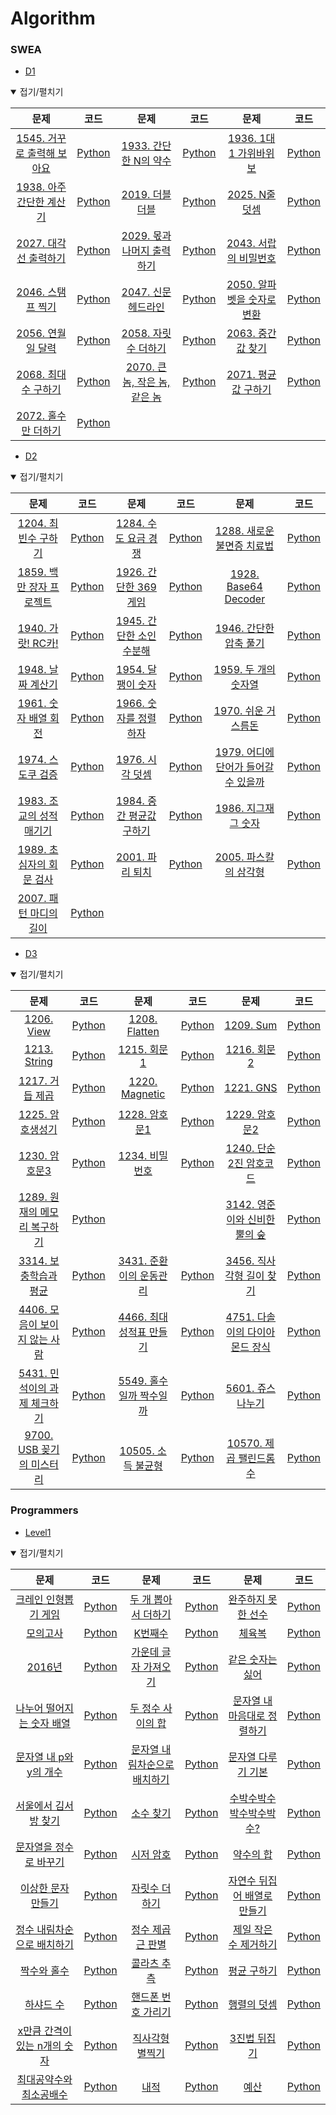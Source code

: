# Algorithm



### SWEA

* [D1](https://swexpertacademy.com/main/code/problem/problemList.do?problemLevel=1&problemTitle=&orderBy=FIRST_REG_DATETIME&selectCodeLang=ALL&select-1=&pageSize=10&pageIndex=1)

<details open> <summary>접기/펼치기</summary>

|                             문제                             |                             코드                             |                             문제                             |                             코드                             |                             문제                             |                             코드                             |
| :----------------------------------------------------------: | :----------------------------------------------------------: | :----------------------------------------------------------: | :----------------------------------------------------------: | :----------------------------------------------------------: | :----------------------------------------------------------: |
| [1545. 거꾸로 출력해 보아요](https://swexpertacademy.com/main/code/problem/problemDetail.do?contestProbId=AV2gbY0qAAQBBAS0&categoryId=AV2gbY0qAAQBBAS0&categoryType=CODE) | [Python](https://github.com/nonusCode/Algorithm/blob/master/SWEA/D1/1545.거꾸로출력해보아요.py) | [1933. 간단한 N의 약수](https://swexpertacademy.com/main/code/problem/problemDetail.do?contestProbId=AV5PhcWaAKIDFAUq&categoryId=AV5PhcWaAKIDFAUq&categoryType=CODE) | [Python](https://github.com/nonusCode/Algorithm/blob/master/SWEA/D1/1933.간단한N의약수.py) | [1936. 1대1 가위바위보](https://swexpertacademy.com/main/code/problem/problemDetail.do?contestProbId=AV5PjKXKALcDFAUq&categoryId=AV5PjKXKALcDFAUq&categoryType=CODE) | [Python](https://github.com/nonusCode/Algorithm/blob/master/SWEA/D1/1936.1대1가위바위보.py) |
| [1938. 아주 간단한 계산기](https://swexpertacademy.com/main/code/problem/problemDetail.do?contestProbId=AV5PjsYKAMIDFAUq&categoryId=AV5PjsYKAMIDFAUq&categoryType=CODE) | [Python](https://github.com/nonusCode/Algorithm/blob/master/SWEA/D1/1938.아주간단한계산기.py) | [2019. 더블더블](https://swexpertacademy.com/main/code/problem/problemDetail.do?contestProbId=AV5QDEX6AqwDFAUq&categoryId=AV5QDEX6AqwDFAUq&categoryType=CODE) | [Python](https://github.com/nonusCode/Algorithm/blob/master/SWEA/D1/2019.더블더블.py) | [2025. N줄덧셈](https://swexpertacademy.com/main/code/problem/problemDetail.do?contestProbId=AV5QFZtaAscDFAUq&categoryId=AV5QFZtaAscDFAUq&categoryType=CODE) | [Python](https://github.com/nonusCode/Algorithm/blob/master/SWEA/D1/2025.N줄덧셈.py) |
| [2027. 대각선 출력하기](https://swexpertacademy.com/main/code/problem/problemDetail.do?contestProbId=AV5QFuZ6As0DFAUq&categoryId=AV5QFuZ6As0DFAUq&categoryType=CODE) | [Python](https://github.com/nonusCode/Algorithm/blob/master/SWEA/D1/2027.대각선출력하기.py) | [2029. 몫과 나머지 출력하기](https://swexpertacademy.com/main/code/problem/problemDetail.do?contestProbId=AV5QGNvKAtEDFAUq&categoryId=AV5QGNvKAtEDFAUq&categoryType=CODE) | [Python](https://github.com/nonusCode/Algorithm/blob/master/SWEA/D1/2029.몫과나머지출력하기.py) | [2043. 서랍의 비밀번호](https://swexpertacademy.com/main/code/problem/problemDetail.do?contestProbId=AV5QJ_8KAx8DFAUq&categoryId=AV5QJ_8KAx8DFAUq&categoryType=CODE) | [Python](https://github.com/nonusCode/Algorithm/blob/master/SWEA/D1/2043.서랍의비밀번호.py) |
| [2046. 스탬프 찍기](https://swexpertacademy.com/main/code/problem/problemDetail.do?contestProbId=AV5QKdT6AyYDFAUq&categoryId=AV5QKdT6AyYDFAUq&categoryType=CODE) | [Python](https://github.com/nonusCode/Algorithm/blob/master/SWEA/D1/2046.스탬프찍기.py) | [2047. 신문 헤드라인](https://swexpertacademy.com/main/code/problem/problemDetail.do?contestProbId=AV5QKsLaAy0DFAUq&categoryId=AV5QKsLaAy0DFAUq&categoryType=CODE) | [Python](https://github.com/nonusCode/Algorithm/blob/master/SWEA/D1/2047.신문헤드라인.py) | [2050. 알파벳을 숫자로 변환](https://swexpertacademy.com/main/code/problem/problemDetail.do?contestProbId=AV5QLGxKAzQDFAUq&categoryId=AV5QLGxKAzQDFAUq&categoryType=CODE) | [Python](https://github.com/nonusCode/Algorithm/blob/master/SWEA/D1/2050.알파벳을숫자로변환.py) |
| [2056. 연월일 달력](https://swexpertacademy.com/main/code/problem/problemDetail.do?contestProbId=AV5QLkdKAz4DFAUq&categoryId=AV5QLkdKAz4DFAUq&categoryType=CODE) | [Python](https://github.com/nonusCode/Algorithm/blob/master/SWEA/D1/2056.연월일달력.py) | [2058. 자릿수 더하기](https://swexpertacademy.com/main/code/problem/problemDetail.do?contestProbId=AV5QPRjqA10DFAUq&categoryId=AV5QPRjqA10DFAUq&categoryType=CODE) | [Python](https://github.com/nonusCode/Algorithm/blob/master/SWEA/D1/2058.자릿수더하기.py) | [2063. 중간값 찾기](https://swexpertacademy.com/main/code/problem/problemDetail.do?contestProbId=AV5QPsXKA2UDFAUq&categoryId=AV5QPsXKA2UDFAUq&categoryType=CODE) | [Python](https://github.com/nonusCode/Algorithm/blob/master/SWEA/D1/2063.중간값찾기.py) |
| [2068. 최대수 구하기](https://swexpertacademy.com/main/code/problem/problemDetail.do?contestProbId=AV5QQhbqA4QDFAUq&categoryId=AV5QQhbqA4QDFAUq&categoryType=CODE) | [Python](https://github.com/nonusCode/Algorithm/blob/master/SWEA/D1/2068.최대수구하기.py) | [2070. 큰 놈, 작은 놈, 같은 놈](https://swexpertacademy.com/main/code/problem/problemDetail.do?contestProbId=AV5QQ6qqA40DFAUq&categoryId=AV5QQ6qqA40DFAUq&categoryType=CODE) | [Python](https://github.com/nonusCode/Algorithm/blob/master/SWEA/D1/2070.큰놈작은놈같은놈.py) | [2071. 평균값 구하기](https://swexpertacademy.com/main/code/problem/problemDetail.do?contestProbId=AV5QRnJqA5cDFAUq&categoryId=AV5QRnJqA5cDFAUq&categoryType=CODE) | [Python](https://github.com/nonusCode/Algorithm/blob/master/SWEA/D1/2071.평균값구하기.py) |
| [2072. 홀수만 더하기](https://swexpertacademy.com/main/code/problem/problemDetail.do?contestProbId=AV5QSEhaA5sDFAUq&categoryId=AV5QSEhaA5sDFAUq&categoryType=CODE) | [Python](https://github.com/nonusCode/Algorithm/blob/master/SWEA/D1/2072.홀수만더하기.py) |                                                              |                                                              |                                                              |                                                              |

</details>

* [D2](https://swexpertacademy.com/main/code/problem/problemList.do?problemLevel=2&problemTitle=&orderBy=FIRST_REG_DATETIME&selectCodeLang=ALL&select-1=&pageSize=10&pageIndex=1)

<details open> <summary>접기/펼치기</summary>

|                             문제                             |                             코드                             |                             문제                             |                             코드                             |                             문제                             |                             코드                             |
| :----------------------------------------------------------: | :----------------------------------------------------------: | :----------------------------------------------------------: | :----------------------------------------------------------: | :----------------------------------------------------------: | :----------------------------------------------------------: |
| [1204. 최빈수 구하기](https://swexpertacademy.com/main/code/problem/problemDetail.do?contestProbId=AV13zo1KAAACFAYh&categoryId=AV13zo1KAAACFAYh&categoryType=CODE) | [Python](https://github.com/nonusCode/Algorithm/blob/master/SWEA/D2/1204.최빈수구하기.py) | [1284. 수도 요금 경쟁](https://swexpertacademy.com/main/code/problem/problemDetail.do?contestProbId=AV189xUaI8UCFAZN&categoryId=AV189xUaI8UCFAZN&categoryType=CODE) | [Python](https://github.com/nonusCode/Algorithm/blob/master/SWEA/D2/1284.수도요금경쟁.py) | [1288. 새로운 불면증 치료법](https://swexpertacademy.com/main/code/problem/problemDetail.do?contestProbId=AV18_yw6I9MCFAZN&categoryId=AV18_yw6I9MCFAZN&categoryType=CODE) | [Python](https://github.com/nonusCode/Algorithm/blob/master/SWEA/D2/1288.새로운불면증치료법.py) |
| [1859. 백만 장자 프로젝트](https://swexpertacademy.com/main/code/problem/problemDetail.do?contestProbId=AV5LrsUaDxcDFAXc&categoryId=AV5LrsUaDxcDFAXc&categoryType=CODE) | [Python](https://github.com/nonusCode/Algorithm/blob/master/SWEA/D2/1859.백만장자프로젝트.py) | [1926. 간단한 369게임](https://swexpertacademy.com/main/code/problem/problemDetail.do?contestProbId=AV5PTeo6AHUDFAUq&categoryId=AV5PTeo6AHUDFAUq&categoryType=CODE) | [Python](https://github.com/nonusCode/Algorithm/blob/master/SWEA/D2/1926.간단한369게임.py) | [1928. Base64 Decoder](https://swexpertacademy.com/main/code/problem/problemDetail.do?contestProbId=AV5PR4DKAG0DFAUq&categoryId=AV5PR4DKAG0DFAUq&categoryType=CODE) | [Python](https://github.com/nonusCode/Algorithm/blob/master/SWEA/D2/1928.Base64Decoder.py) |
| [1940. 가랏! RC카!](https://swexpertacademy.com/main/code/problem/problemDetail.do?contestProbId=AV5PjMgaALgDFAUq&categoryId=AV5PjMgaALgDFAUq&categoryType=CODE) | [Python](https://github.com/nonusCode/Algorithm/blob/master/SWEA/D2/1940.가랏RC카.py) | [1945. 간단한 소인수분해](https://swexpertacademy.com/main/code/problem/problemDetail.do?contestProbId=AV5Pl0Q6ANQDFAUq&categoryId=AV5Pl0Q6ANQDFAUq&categoryType=CODE) | [Python](https://github.com/nonusCode/Algorithm/blob/master/SWEA/D2/1945.간단한소인수분해.py) | [1946. 간단한 압축 풀기](https://swexpertacademy.com/main/code/problem/problemDetail.do?contestProbId=AV5PmkDKAOMDFAUq&categoryId=AV5PmkDKAOMDFAUq&categoryType=CODE) | [Python](https://github.com/nonusCode/Algorithm/blob/master/SWEA/D2/1946.간단한압축풀기.py) |
| [1948. 날짜 계산기](https://swexpertacademy.com/main/code/problem/problemDetail.do?contestProbId=AV5PnnU6AOsDFAUq&categoryId=AV5PnnU6AOsDFAUq&categoryType=CODE) | [Python](https://github.com/nonusCode/Algorithm/blob/master/SWEA/D2/1948.날짜계산기.py) | [1954. 달팽이 숫자](https://swexpertacademy.com/main/code/problem/problemDetail.do?contestProbId=AV5PobmqAPoDFAUq&categoryId=AV5PobmqAPoDFAUq&categoryType=CODE) | [Python](https://github.com/nonusCode/Algorithm/blob/master/SWEA/D2/1954.달팽이숫자.py) | [1959. 두 개의 숫자열](https://swexpertacademy.com/main/code/problem/problemDetail.do?contestProbId=AV5PpoFaAS4DFAUq&categoryId=AV5PpoFaAS4DFAUq&categoryType=CODE) | [Python](https://github.com/nonusCode/Algorithm/blob/master/SWEA/D2/1959.두개의숫자열.py) |
| [1961. 숫자 배열 회전](https://swexpertacademy.com/main/code/problem/problemDetail.do?contestProbId=AV5Pq-OKAVYDFAUq&categoryId=AV5Pq-OKAVYDFAUq&categoryType=CODE) | [Python](https://github.com/nonusCode/Algorithm/blob/master/SWEA/D2/1961.숫자배열회전.py) | [1966. 숫자를 정렬하자](https://swexpertacademy.com/main/code/problem/problemDetail.do?contestProbId=AV5PrmyKAWEDFAUq&categoryId=AV5PrmyKAWEDFAUq&categoryType=CODE) | [Python](https://github.com/nonusCode/Algorithm/blob/master/SWEA/D2/1966.숫자를정렬하자.py) | [1970. 쉬운 거스름돈](https://swexpertacademy.com/main/code/problem/problemDetail.do?contestProbId=AV5PsIl6AXIDFAUq&categoryId=AV5PsIl6AXIDFAUq&categoryType=CODE) | [Python](https://github.com/nonusCode/Algorithm/blob/master/SWEA/D2/1970.쉬운거스름돈.py) |
| [1974. 스도쿠 검증](https://swexpertacademy.com/main/code/problem/problemDetail.do?contestProbId=AV5Psz16AYEDFAUq&categoryId=AV5Psz16AYEDFAUq&categoryType=CODE) | [Python](https://github.com/nonusCode/Algorithm/blob/master/SWEA/D2/1974.스도쿠검증.py) | [1976. 시각 덧셈](https://swexpertacademy.com/main/code/problem/problemDetail.do?contestProbId=AV5PttaaAZIDFAUq&categoryId=AV5PttaaAZIDFAUq&categoryType=CODE) | [Python](https://github.com/nonusCode/Algorithm/blob/master/SWEA/D2/1976.시각덧셈.py) | [1979. 어디에 단어가 들어갈 수 있을까](https://swexpertacademy.com/main/code/problem/problemDetail.do?contestProbId=AV5PuPq6AaQDFAUq&categoryId=AV5PuPq6AaQDFAUq&categoryType=CODE) | [Python](https://github.com/nonusCode/Algorithm/blob/master/SWEA/D2/1979.어디에단어가들어갈수있을까.py) |
| [1983. 조교의 성적 매기기](https://swexpertacademy.com/main/code/problem/problemDetail.do?contestProbId=AV5PwGK6AcIDFAUq&categoryId=AV5PwGK6AcIDFAUq&categoryType=CODE) | [Python](https://github.com/nonusCode/Algorithm/blob/master/SWEA/D2/1983.조교의성적매기기.py) | [1984. 중간 평균값 구하기](https://swexpertacademy.com/main/code/problem/problemDetail.do?contestProbId=AV5Pw_-KAdcDFAUq&categoryId=AV5Pw_-KAdcDFAUq&categoryType=CODE) | [Python](https://github.com/nonusCode/Algorithm/blob/master/SWEA/D2/1984.중간평균값구하기.py) | [1986. 지그재그 숫자](https://swexpertacademy.com/main/code/problem/problemDetail.do?contestProbId=AV5PxmBqAe8DFAUq&categoryId=AV5PxmBqAe8DFAUq&categoryType=CODE) | [Python](https://github.com/nonusCode/Algorithm/blob/master/SWEA/D2/1986.지그재그숫자.py) |
| [1989. 초심자의 회문 검사](https://swexpertacademy.com/main/code/problem/problemDetail.do?contestProbId=AV5PyTLqAf4DFAUq&categoryId=AV5PyTLqAf4DFAUq&categoryType=CODE) | [Python](https://github.com/nonusCode/Algorithm/blob/master/SWEA/D2/1989.초심자의회문검사.py) | [2001. 파리 퇴치](https://swexpertacademy.com/main/code/problem/problemDetail.do?contestProbId=AV5PzOCKAigDFAUq&categoryId=AV5PzOCKAigDFAUq&categoryType=CODE) | [Python](https://github.com/nonusCode/Algorithm/blob/master/SWEA/D2/2001.파리퇴치.py) | [2005. 파스칼의 삼각형](https://swexpertacademy.com/main/code/problem/problemDetail.do?contestProbId=AV5P0-h6Ak4DFAUq&categoryId=AV5P0-h6Ak4DFAUq&categoryType=CODE) | [Python](https://github.com/nonusCode/Algorithm/blob/master/SWEA/D2/2005.파스칼의삼각형.py) |
| [2007. 패턴 마디의 길이](https://swexpertacademy.com/main/code/problem/problemDetail.do?contestProbId=AV5P1kNKAl8DFAUq&categoryId=AV5P1kNKAl8DFAUq&categoryType=CODE) | [Python](https://github.com/nonusCode/Algorithm/blob/master/SWEA/D2/2007.패턴마디의길이.py) |                                                              |                                                              |                                                              |                                                              |

</details>

* [D3](https://swexpertacademy.com/main/code/problem/problemList.do?problemLevel=3&problemTitle=&orderBy=FIRST_REG_DATETIME&selectCodeLang=ALL&select-1=&pageSize=10&pageIndex=1)

<details open> <summary>접기/펼치기</summary>

|                             문제                             |                             코드                             |                             문제                             |                             코드                             |                             문제                             |                             코드                             |
| :----------------------------------------------------------: | :----------------------------------------------------------: | :----------------------------------------------------------: | :----------------------------------------------------------: | :----------------------------------------------------------: | :----------------------------------------------------------: |
| [1206. View](https://swexpertacademy.com/main/code/problem/problemDetail.do?contestProbId=AV134DPqAA8CFAYh&categoryId=AV134DPqAA8CFAYh&categoryType=CODE) | [Python](https://github.com/nonusCode/Algorithm/blob/master/SWEA/D3/1206.View.py) | [1208. Flatten](https://swexpertacademy.com/main/code/problem/problemDetail.do?contestProbId=AV139KOaABgCFAYh&categoryId=AV139KOaABgCFAYh&categoryType=CODE) | [Python](https://github.com/nonusCode/Algorithm/blob/master/SWEA/D3/1208.Flatten.py) | [1209. Sum](https://swexpertacademy.com/main/code/problem/problemDetail.do?contestProbId=AV13_BWKACUCFAYh&categoryId=AV13_BWKACUCFAYh&categoryType=CODE) | [Python](https://github.com/nonusCode/Algorithm/blob/master/SWEA/D3/1209.Sum.py) |
| [1213. String](https://swexpertacademy.com/main/code/problem/problemDetail.do?contestProbId=AV14P0c6AAUCFAYi&categoryId=AV14P0c6AAUCFAYi&categoryType=CODE) | [Python](https://github.com/nonusCode/Algorithm/blob/master/SWEA/D3/1213.String.py) | [1215. 회문1](https://swexpertacademy.com/main/code/problem/problemDetail.do?contestProbId=AV14QpAaAAwCFAYi&categoryId=AV14QpAaAAwCFAYi&categoryType=CODE) | [Python](https://github.com/nonusCode/Algorithm/blob/master/SWEA/D3/1215.회문1.py) | [1216. 회문2](https://swexpertacademy.com/main/code/problem/problemDetail.do?contestProbId=AV14Rq5aABUCFAYi&categoryId=AV14Rq5aABUCFAYi&categoryType=CODE) | [Python](https://github.com/nonusCode/Algorithm/blob/master/SWEA/D3/1216.회문2.py) |
| [1217. 거듭 제곱](https://swexpertacademy.com/main/code/problem/problemDetail.do?contestProbId=AV14dUIaAAUCFAYD&categoryId=AV14dUIaAAUCFAYD&categoryType=CODE) | [Python](https://github.com/nonusCode/Algorithm/blob/master/SWEA/D3/1217.거듭제곱.py) | [1220. Magnetic](https://swexpertacademy.com/main/code/problem/problemDetail.do?contestProbId=AV14hwZqABsCFAYD&categoryId=AV14hwZqABsCFAYD&categoryType=CODE) | [Python](https://github.com/nonusCode/Algorithm/blob/master/SWEA/D3/1220.Magnetic.py) | [1221. GNS](https://swexpertacademy.com/main/code/problem/problemDetail.do?contestProbId=AV14jJh6ACYCFAYD&categoryId=AV14jJh6ACYCFAYD&categoryType=CODE) | [Python](https://github.com/nonusCode/Algorithm/blob/master/SWEA/D3/1221.GNS.py) |
| [1225. 암호생성기](https://swexpertacademy.com/main/code/problem/problemDetail.do?contestProbId=AV14uWl6AF0CFAYD&categoryId=AV14uWl6AF0CFAYD&categoryType=CODE) | [Python](https://github.com/nonusCode/Algorithm/blob/master/SWEA/D3/1225.암호생성기.py) | [1228. 암호문1](https://swexpertacademy.com/main/code/problem/problemDetail.do?contestProbId=AV14w-rKAHACFAYD&categoryId=AV14w-rKAHACFAYD&categoryType=CODE) | [Python](https://github.com/nonusCode/Algorithm/blob/master/SWEA/D3/1228.암호문1.py) | [1229. 암호문2](https://swexpertacademy.com/main/code/problem/problemDetail.do?contestProbId=AV14yIsqAHYCFAYD&categoryId=AV14yIsqAHYCFAYD&categoryType=CODE) | [Python](https://github.com/nonusCode/Algorithm/blob/master/SWEA/D3/1229.암호문2.py) |
| [1230. 암호문3](https://swexpertacademy.com/main/code/problem/problemDetail.do?contestProbId=AV14zIwqAHwCFAYD&categoryId=AV14zIwqAHwCFAYD&categoryType=CODE) | [Python](https://github.com/nonusCode/Algorithm/blob/master/SWEA/D3/1230.암호문3.py) | [1234. 비밀번호](https://swexpertacademy.com/main/code/problem/problemDetail.do?contestProbId=AV14_DEKAJcCFAYD&categoryId=AV14_DEKAJcCFAYD&categoryType=CODE) | [Python](https://github.com/nonusCode/Algorithm/blob/master/SWEA/D3/1234.비밀번호.py) | [1240. 단순 2진 암호코드](https://swexpertacademy.com/main/code/problem/problemDetail.do?contestProbId=AV15FZuqAL4CFAYD&categoryId=AV15FZuqAL4CFAYD&categoryType=CODE) | [Python](https://github.com/nonusCode/Algorithm/blob/master/SWEA/D3/1240.단순2진암호코드.py) |
| [1289. 원재의 메모리 복구하기](https://swexpertacademy.com/main/code/problem/problemDetail.do?contestProbId=AV19AcoKI9sCFAZN&categoryId=AV19AcoKI9sCFAZN&categoryType=CODE) | [Python](https://github.com/nonusCode/Algorithm/blob/master/SWEA/D3/1289.원재의메모리복구하기.py) |                                                              |                                                              | [3142. 영준이와 신비한 뿔의 숲](https://swexpertacademy.com/main/code/problem/problemDetail.do?contestProbId=AV_6xWk6sbADFAWS&categoryId=AV_6xWk6sbADFAWS&categoryType=CODE) | [Python](https://github.com/nonusCode/Algorithm/blob/master/SWEA/D3/3142.영준이와신비한뿔의숲.py) |
| [3314. 보충학습과 평균](https://swexpertacademy.com/main/code/problem/problemDetail.do?contestProbId=AWBnA2jaxDsDFAWr&categoryId=AWBnA2jaxDsDFAWr&categoryType=CODE) | [Python](https://github.com/nonusCode/Algorithm/blob/master/SWEA/D3/3314.보충학습과평균.py) | [3431. 준환이의 운동관리](https://swexpertacademy.com/main/code/problem/problemDetail.do?contestProbId=AWE_ZXcqAAMDFAV2&categoryId=AWE_ZXcqAAMDFAV2&categoryType=CODE) | [Python](https://github.com/nonusCode/Algorithm/blob/master/SWEA/D3/3431.준환이의운동관리.py) | [3456. 직사각형 길이 찾기](https://swexpertacademy.com/main/code/problem/problemDetail.do?contestProbId=AWFPmsqqALwDFAV0&categoryId=AWFPmsqqALwDFAV0&categoryType=CODE) | [Python](https://github.com/nonusCode/Algorithm/blob/master/SWEA/D3/3456.직사각형길이찾기.py) |
| [4406. 모음이 보이지 않는 사람](https://swexpertacademy.com/main/code/problem/problemDetail.do?contestProbId=AWNcD_66pUEDFAV8&categoryId=AWNcD_66pUEDFAV8&categoryType=CODE) | [Python](https://github.com/nonusCode/Algorithm/blob/master/SWEA/D3/4406.모음이보이지않는사람.py) | [4466. 최대 성적표 만들기](https://swexpertacademy.com/main/code/problem/problemDetail.do?contestProbId=AWOUfCJ6qVMDFAWg&categoryId=AWOUfCJ6qVMDFAWg&categoryType=CODE) | [Python](https://github.com/nonusCode/Algorithm/blob/master/SWEA/D3/4466.최대성적표만들기.py) | [4751. 다솔이의 다이아몬드 장식](https://swexpertacademy.com/main/code/problem/problemDetail.do?contestProbId=AWSNw5jKzwMDFAUr&categoryId=AWSNw5jKzwMDFAUr&categoryType=CODE) | [Python](https://github.com/nonusCode/Algorithm/blob/master/SWEA/D3/4751.다솔이의다이아몬드장식.py) |
| [5431. 민석이의 과제 체크하기](https://swexpertacademy.com/main/code/problem/problemDetail.do?contestProbId=AWVl3rWKDBYDFAXm&categoryId=AWVl3rWKDBYDFAXm&categoryType=CODE) | [Python](https://github.com/nonusCode/Algorithm/blob/master/SWEA/D3/5431.민석이의과제체크하기.py) | [5549. 홀수일까 짝수일까](https://swexpertacademy.com/main/code/problem/problemDetail.do?contestProbId=AWWxpEDaAVoDFAW4&categoryId=AWWxpEDaAVoDFAW4&categoryType=CODE) | [Python](https://github.com/nonusCode/Algorithm/blob/master/SWEA/D3/5549.홀수일까짝수일까.py) | [5601. 쥬스 나누기](https://swexpertacademy.com/main/code/problem/problemDetail.do?contestProbId=AWXGAylqcdYDFAUo&categoryId=AWXGAylqcdYDFAUo&categoryType=CODE) | [Python](https://github.com/nonusCode/Algorithm/blob/master/SWEA/D3/5601.쥬스나누기.py) |
| [9700. USB 꽂기의 미스터리](https://swexpertacademy.com/main/code/problem/problemDetail.do?contestProbId=AXDNEA3aaU0DFAVX&categoryId=AXDNEA3aaU0DFAVX&categoryType=CODE) | [Python](https://github.com/nonusCode/Algorithm/blob/master/SWEA/D3/9700.USB꽂기의미스터리.py) | [10505. 소득 불균형](https://swexpertacademy.com/main/code/problem/problemDetail.do?contestProbId=AXNP4CvauaMDFAXS&categoryId=AXNP4CvauaMDFAXS&categoryType=CODE) | [Python](https://github.com/nonusCode/Algorithm/blob/master/SWEA/D3/10505.소득불균형.py) | [10570. 제곱 팰린드롬 수](https://swexpertacademy.com/main/code/problem/problemDetail.do?contestProbId=AXO72aaqPrcDFAXS&categoryId=AXO72aaqPrcDFAXS&categoryType=CODE) | [Python](https://github.com/nonusCode/Algorithm/blob/master/SWEA/D3/10570.제곱팰린드롬수.py) |

</details>



### Programmers

* [Level1](https://programmers.co.kr/learn/challenges?tab=all_challenges)

<details open> <summary>접기/펼치기</summary>

|                             문제                             |                             코드                             |                             문제                             |                             코드                             |                             문제                             |                             코드                             |
| :----------------------------------------------------------: | :----------------------------------------------------------: | :----------------------------------------------------------: | :----------------------------------------------------------: | :----------------------------------------------------------: | :----------------------------------------------------------: |
| [크레인 인형뽑기 게임](https://programmers.co.kr/learn/courses/30/lessons/64061?language=python3) | [Python](https://github.com/nonusCode/Algorithm/blob/master/Programmers/Level1/크레인인형뽑기게임.py) | [두 개 뽑아서 더하기](https://programmers.co.kr/learn/courses/30/lessons/68644?language=python3) | [Python](https://github.com/nonusCode/Algorithm/blob/master/Programmers/Level1/두개뽑아서더하기.py) | [완주하지 못한 선수](https://programmers.co.kr/learn/courses/30/lessons/42576?language=python3) | [Python](https://github.com/nonusCode/Algorithm/blob/master/Programmers/Level1/완주하지못한선수.py) |
| [모의고사](https://programmers.co.kr/learn/courses/30/lessons/42840?language=python3) | [Python](https://github.com/nonusCode/Algorithm/blob/master/Programmers/Level1/모의고사.py) | [K번째수](https://programmers.co.kr/learn/courses/30/lessons/42748?language=python3) | [Python](https://github.com/nonusCode/Algorithm/blob/master/Programmers/Level1/K번째수.py) | [체육복](https://programmers.co.kr/learn/courses/30/lessons/42862?language=python3) | [Python](https://github.com/nonusCode/Algorithm/blob/master/Programmers/Level1/체육복.py) |
| [2016년](https://programmers.co.kr/learn/courses/30/lessons/12901?language=python3) | [Python](https://github.com/nonusCode/Algorithm/blob/master/Programmers/Level1/2016년.py) | [가운데 글자 가져오기](https://programmers.co.kr/learn/courses/30/lessons/12903?language=python3) | [Python](https://github.com/nonusCode/Algorithm/blob/master/Programmers/Level1/가운데글자가져오기.py) | [같은 숫자는 싫어](https://programmers.co.kr/learn/courses/30/lessons/12906?language=python3) | [Python](https://github.com/nonusCode/Algorithm/blob/master/Programmers/Level1/같은숫자는싫어.py) |
| [나누어 떨어지는 숫자 배열](https://programmers.co.kr/learn/courses/30/lessons/12910?language=python3) | [Python](https://github.com/nonusCode/Algorithm/blob/master/Programmers/Level1/나누어떨어지는숫자배열.py) | [두 정수 사이의 합](https://programmers.co.kr/learn/courses/30/lessons/12912?language=python3) | [Python](https://github.com/nonusCode/Algorithm/blob/master/Programmers/Level1/두정수사이의합.py) | [문자열 내 마음대로 정렬하기](https://programmers.co.kr/learn/courses/30/lessons/12915?language=python3) | [Python](https://github.com/nonusCode/Algorithm/blob/master/Programmers/Level1/문자열내마음대로정렬하기.py) |
| [문자열 내 p와 y의 개수](https://programmers.co.kr/learn/courses/30/lessons/12916?language=python3) | [Python](https://github.com/nonusCode/Algorithm/blob/master/Programmers/Level1/문자열내p와y의개수.py) | [문자열 내림차순으로 배치하기](https://programmers.co.kr/learn/courses/30/lessons/12917?language=python3) | [Python](https://github.com/nonusCode/Algorithm/blob/master/Programmers/Level1/문자열내림차순으로배치하기.py) | [문자열 다루기 기본](https://programmers.co.kr/learn/courses/30/lessons/12918?language=python3) | [Python](https://github.com/nonusCode/Algorithm/blob/master/Programmers/Level1/문자열다루기기본.py) |
| [서울에서 김서방 찾기](https://programmers.co.kr/learn/courses/30/lessons/12919?language=python3) | [Python](https://github.com/nonusCode/Algorithm/blob/master/Programmers/Level1/서울에서김서방찾기.py) | [소수 찾기](https://programmers.co.kr/learn/courses/30/lessons/12921?language=python3) | [Python](https://github.com/nonusCode/Algorithm/blob/master/Programmers/Level1/소수찾기.py) | [수박수박수박수박수박수?](https://programmers.co.kr/learn/courses/30/lessons/12922?language=python3) | [Python](https://github.com/nonusCode/Algorithm/blob/master/Programmers/Level1/수박수박수박수박수박수.py) |
| [문자열을 정수로 바꾸기](https://programmers.co.kr/learn/courses/30/lessons/12925?language=python3) | [Python](https://github.com/nonusCode/Algorithm/blob/master/Programmers/Level1/문자열을정수로바꾸기.py) | [시저 암호](https://programmers.co.kr/learn/courses/30/lessons/12926?language=python3) | [Python](https://github.com/nonusCode/Algorithm/blob/master/Programmers/Level1/시저암호.py) | [약수의 합](https://programmers.co.kr/learn/courses/30/lessons/12928?language=python3) | [Python](https://github.com/nonusCode/Algorithm/blob/master/Programmers/Level1/약수의합.py) |
| [이상한 문자 만들기](https://programmers.co.kr/learn/courses/30/lessons/12930?language=python3) | [Python](https://github.com/nonusCode/Algorithm/blob/master/Programmers/Level1/이상한문자만들기.py) | [자릿수 더하기](https://programmers.co.kr/learn/courses/30/lessons/12931?language=python3) | [Python](https://github.com/nonusCode/Algorithm/blob/master/Programmers/Level1/자릿수더하기.py) | [자연수 뒤집어 배열로 만들기](https://programmers.co.kr/learn/courses/30/lessons/12932?language=python3) | [Python](https://github.com/nonusCode/Algorithm/blob/master/Programmers/Level1/자연수뒤집어배열로만들기.py) |
| [정수 내림차순으로 배치하기](https://programmers.co.kr/learn/courses/30/lessons/12933?language=python3) | [Python](https://github.com/nonusCode/Algorithm/blob/master/Programmers/Level1/정수내림차순으로배치하기.py) | [정수 제곱근 판별](https://programmers.co.kr/learn/courses/30/lessons/12934?language=python3) | [Python](https://github.com/nonusCode/Algorithm/blob/master/Programmers/Level1/정수제곱근판별.py) | [제일 작은 수 제거하기](https://programmers.co.kr/learn/courses/30/lessons/12935?language=python3) | [Python](https://github.com/nonusCode/Algorithm/blob/master/Programmers/Level1/제일작은수제거하기.py) |
| [짝수와 홀수](https://programmers.co.kr/learn/courses/30/lessons/12937?language=python3) | [Python](https://github.com/nonusCode/Algorithm/blob/master/Programmers/Level1/짝수와홀수.py) | [콜라츠 추측](https://programmers.co.kr/learn/courses/30/lessons/12943?language=python3) | [Python](https://github.com/nonusCode/Algorithm/blob/master/Programmers/Level1/콜라츠추측.py) | [평균 구하기](https://programmers.co.kr/learn/courses/30/lessons/12944?language=python3) | [Python](https://github.com/nonusCode/Algorithm/blob/master/Programmers/Level1/평균구하기.py) |
| [하샤드 수](https://programmers.co.kr/learn/courses/30/lessons/12947?language=python3) | [Python](https://github.com/nonusCode/Algorithm/blob/master/Programmers/Level1/하샤드수.py) | [핸드폰 번호 가리기](https://programmers.co.kr/learn/courses/30/lessons/12948?language=python3) | [Python](https://github.com/nonusCode/Algorithm/blob/master/Programmers/Level1/핸드폰번호가리기.py) | [행렬의 덧셈](https://programmers.co.kr/learn/courses/30/lessons/12950?language=python3) | [Python](https://github.com/nonusCode/Algorithm/blob/master/Programmers/Level1/행렬의덧셈.py) |
| [x만큼 간격이 있는 n개의 숫자](https://programmers.co.kr/learn/courses/30/lessons/12954?language=python3) | [Python](https://github.com/nonusCode/Algorithm/blob/master/Programmers/Level1/x만큼간격이있는n개의숫자.py) | [직사각형 별찍기](https://programmers.co.kr/learn/courses/30/lessons/12969?language=python3) | [Python](https://github.com/nonusCode/Algorithm/blob/master/Programmers/Level1/직사각형별찍기.py) | [3진법 뒤집기](https://programmers.co.kr/learn/courses/30/lessons/68935?language=python3) | [Python](https://github.com/nonusCode/Algorithm/blob/master/Programmers/Level1/3진법뒤집기.py) |
| [최대공약수와 최소공배수](https://programmers.co.kr/learn/courses/30/lessons/12940?language=python3) | [Python](https://github.com/nonusCode/Algorithm/blob/master/Programmers/Level1/최대공약수와최소공배수.py) | [내적](https://programmers.co.kr/learn/courses/30/lessons/70128?language=python3) | [Python](https://github.com/nonusCode/Algorithm/blob/master/Programmers/Level1/내적.py) | [예산](https://programmers.co.kr/learn/courses/30/lessons/12982?language=python3) | [Python](https://github.com/nonusCode/Algorithm/blob/master/Programmers/Level1/예산.py) |

</details>